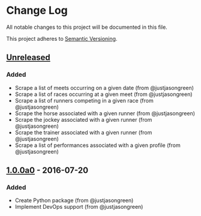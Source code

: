 # Change Log

All notable changes to this project will be documented in this file.

This project adheres to [Semantic Versioning](http://semver.org/).

## [Unreleased]
### Added
- Scrape a list of meets occurring on a given date (from @justjasongreen)
- Scrape a list of races occurring at a given meet (from @justjasongreen)
- Scrape a list of runners competing in a given race (from @justjasongreen)
- Scrape the horse associated with a given runner (from @justjasongreen)
- Scrape the jockey associated with a given runner (from @justjasongreen)
- Scrape the trainer associated with a given runner (from @justjasongreen)
- Scrape a list of performances associated with a given profile (from @justjasongreen)

## [1.0.0a0] - 2016-07-20
### Added
- Create Python package (from @justjasongreen)
- Implement DevOps support (from @justjasongreen)

[Unreleased]: https://github.com/justjasongreen/punters_client/compare/1.0.0a0...HEAD
[1.0.0a0]: https://github.com/justjasongreen/punters_client/tree/1.0.0a0

